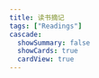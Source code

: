 ```yaml
---
title: 读书摘记
tags: ["Readings"]
cascade:
  showSummary: false
  showCards: true
  cardView: true
---
```

